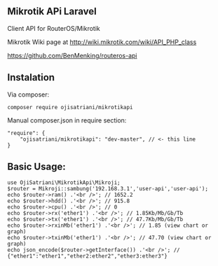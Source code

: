 ## Mikrotik APi Laravel
Client API for RouterOS/Mikrotik

Mikrotik Wiki page at http://wiki.mikrotik.com/wiki/API_PHP_class

https://github.com/BenMenking/routeros-api

Instalation
----

Via composer:
```
composer require ojisatriani/mikrotikapi
```

Manual composer.json in require section:
```
"require": {
    "ojisatriani/mikrotikapi": "dev-master", // <- this line
}
```

Basic Usage:
----

```$php
use OjiSatriani\MikrotikApi\Mikroji;
$router = Mikroji::sambung('192.168.3.1','user-api','user-api');
echo $router->ram() .'<br />'; // 1652.2
echo $router->hdd() .'<br />'; // 915.8
echo $router->cpu() .'<br />'; // 0
echo $router->rx('ether1') .'<br />'; // 1.85Kb/Mb/Gb/Tb
echo $router->tx('ether1') .'<br />'; // 47.7Kb/Mb/Gb/Tb
echo $router->rxinMb('ether1') .'<br />'; // 1.85 (view chart or graph) 
echo $router->txinMb('ether1') .'<br />'; // 47.70 (view chart or graph)
echo json_encode($router->getInterface()) .'<br />'; //  {"ether1":"ether1","ether2:ether2","ether3:ether3"}
```